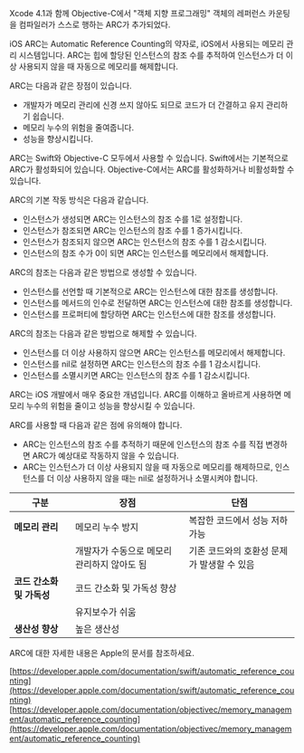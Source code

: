 Xcode 4.1과 함께 Objective-C에서 "객체 지향 프로그래밍" 객체의 레퍼런스 카운팅을 컴파일러가 스스로 행하는 ARC가 추가되었다.

iOS ARC는 Automatic Reference Counting의 약자로, iOS에서 사용되는 메모리 관리 시스템입니다. ARC는 힙에 할당된 인스턴스의 참조 수를 추적하여 인스턴스가 더 이상 사용되지 않을 때 자동으로 메모리를 해제합니다.

ARC는 다음과 같은 장점이 있습니다.

* 개발자가 메모리 관리에 신경 쓰지 않아도 되므로 코드가 더 간결하고 유지 관리하기 쉽습니다.
* 메모리 누수의 위험을 줄여줍니다.
* 성능을 향상시킵니다.

ARC는 Swift와 Objective-C 모두에서 사용할 수 있습니다. Swift에서는 기본적으로 ARC가 활성화되어 있습니다. Objective-C에서는 ARC를 활성화하거나 비활성화할 수 있습니다.

ARC의 기본 작동 방식은 다음과 같습니다.

* 인스턴스가 생성되면 ARC는 인스턴스의 참조 수를 1로 설정합니다.
* 인스턴스가 참조되면 ARC는 인스턴스의 참조 수를 1 증가시킵니다.
* 인스턴스가 참조되지 않으면 ARC는 인스턴스의 참조 수를 1 감소시킵니다.
* 인스턴스의 참조 수가 0이 되면 ARC는 인스턴스를 메모리에서 해제합니다.

ARC의 참조는 다음과 같은 방법으로 생성할 수 있습니다.

* 인스턴스를 선언할 때 기본적으로 ARC는 인스턴스에 대한 참조를 생성합니다.
* 인스턴스를 메서드의 인수로 전달하면 ARC는 인스턴스에 대한 참조를 생성합니다.
* 인스턴스를 프로퍼티에 할당하면 ARC는 인스턴스에 대한 참조를 생성합니다.

ARC의 참조는 다음과 같은 방법으로 해제할 수 있습니다.

* 인스턴스를 더 이상 사용하지 않으면 ARC는 인스턴스를 메모리에서 해제합니다.
* 인스턴스를 nil로 설정하면 ARC는 인스턴스의 참조 수를 1 감소시킵니다.
* 인스턴스를 소멸시키면 ARC는 인스턴스의 참조 수를 1 감소시킵니다.

ARC는 iOS 개발에서 매우 중요한 개념입니다. ARC를 이해하고 올바르게 사용하면 메모리 누수의 위험을 줄이고 성능을 향상시킬 수 있습니다.

ARC를 사용할 때 다음과 같은 점에 유의해야 합니다.

* ARC는 인스턴스의 참조 수를 추적하기 때문에 인스턴스의 참조 수를 직접 변경하면 ARC가 예상대로 작동하지 않을 수 있습니다.
* ARC는 인스턴스가 더 이상 사용되지 않을 때 자동으로 메모리를 해제하므로, 인스턴스를 더 이상 사용하지 않을 때는 nil로 설정하거나 소멸시켜야 합니다.


| **구분**                                   | **장점**                                   | **단점**                                   |
|--------------------------------------------|--------------------------------------------|--------------------------------------------|
| **메모리 관리**                             | 메모리 누수 방지                           | 복잡한 코드에서 성능 저하 가능            |
|                                            | 개발자가 수동으로 메모리 관리하지 않아도 됨| 기존 코드와의 호환성 문제가 발생할 수 있음 |
| **코드 간소화 및 가독성**                  | 코드 간소화 및 가독성 향상                |                                            |
|                                            | 유지보수가 쉬움                           |                                            |
| **생산성 향상**                            | 높은 생산성                               |                                            |



ARC에 대한 자세한 내용은 Apple의 문서를 참조하세요.


[https://developer.apple.com/documentation/swift/automatic_reference_counting](https://developer.apple.com/documentation/swift/automatic_reference_counting)
[https://developer.apple.com/documentation/objectivec/memory_management/automatic_reference_counting](https://developer.apple.com/documentation/objectivec/memory_management/automatic_reference_counting)

